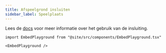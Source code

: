 ```yaml
---
title: Afspeelgrond insluiten
sidebar_label: Speelplaats
---
```


Lees de [docs](intro) voor meer informatie over het gebruik van de insluiting.

```mdx-code-block
import EmbedPlayground from "@site/src/components/EmbedPlayground.tsx"

<EmbedPlayground />
```

